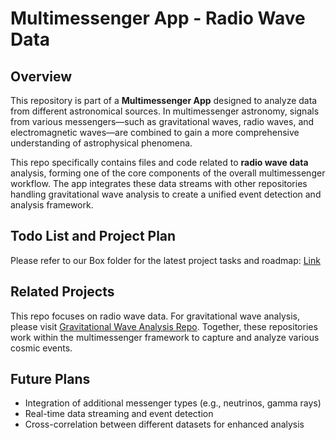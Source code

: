 # Multimessenger App - Radio Wave Data

## Overview
This repository is part of a **Multimessenger App** designed to analyze data from different astronomical sources. In multimessenger astronomy, signals from various messengers—such as gravitational waves, radio waves, and electromagnetic waves—are combined to gain a more comprehensive understanding of astrophysical phenomena.

This repo specifically contains files and code related to **radio wave data** analysis, forming one of the core components of the overall multimessenger workflow. The app integrates these data streams with other repositories handling gravitational wave analysis to create a unified event detection and analysis framework.

## Todo List and Project Plan
Please refer to our Box folder for the latest project tasks and roadmap: [Link](https://anl.app.box.com/s/q11vyc14fmjz3gfefyk4o7plsgsr4wnp)

## Related Projects
This repo focuses on radio wave data. For gravitational wave analysis, please visit [Gravitational Wave Analysis Repo](https://github.com/parth7stark/GW_VerticalFL/tree/main). Together, these repositories work within the multimessenger framework to capture and analyze various cosmic events.

## Future Plans
- Integration of additional messenger types (e.g., neutrinos, gamma rays)
- Real-time data streaming and event detection
- Cross-correlation between different datasets for enhanced analysis
